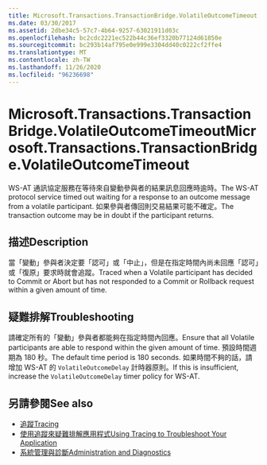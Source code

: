 ```yaml
---
title: Microsoft.Transactions.TransactionBridge.VolatileOutcomeTimeout
ms.date: 03/30/2017
ms.assetid: 2dbe34c5-57c7-4b64-9257-63021911d03c
ms.openlocfilehash: bc2cdc2221ec522b44c36ef3320b77124d61850e
ms.sourcegitcommit: bc293b14af795e0e999e3304dd40c0222cf2ffe4
ms.translationtype: MT
ms.contentlocale: zh-TW
ms.lasthandoff: 11/26/2020
ms.locfileid: "96236698"
---
```

# <a name="microsofttransactionstransactionbridgevolatileoutcometimeout"></a><span data-ttu-id="2f12a-102">Microsoft.Transactions.TransactionBridge.VolatileOutcomeTimeout</span><span class="sxs-lookup"><span data-stu-id="2f12a-102">Microsoft.Transactions.TransactionBridge.VolatileOutcomeTimeout</span></span>

<span data-ttu-id="2f12a-103">WS-AT 通訊協定服務在等待來自變動參與者的結果訊息回應時逾時。</span><span class="sxs-lookup"><span data-stu-id="2f12a-103">The WS-AT protocol service timed out waiting for a response to an outcome message from a volatile participant.</span></span> <span data-ttu-id="2f12a-104">如果參與者傳回則交易結果可能不確定。</span><span class="sxs-lookup"><span data-stu-id="2f12a-104">The transaction outcome may be in doubt if the participant returns.</span></span>  
  
## <a name="description"></a><span data-ttu-id="2f12a-105">描述</span><span class="sxs-lookup"><span data-stu-id="2f12a-105">Description</span></span>  

 <span data-ttu-id="2f12a-106">當「變動」參與者決定要「認可」或「中止」，但是在指定時間內尚未回應「認可」或「復原」要求時就會追蹤。</span><span class="sxs-lookup"><span data-stu-id="2f12a-106">Traced when a Volatile participant has decided to Commit or Abort but has not responded to a Commit or Rollback request within a given amount of time.</span></span>  
  
## <a name="troubleshooting"></a><span data-ttu-id="2f12a-107">疑難排解</span><span class="sxs-lookup"><span data-stu-id="2f12a-107">Troubleshooting</span></span>  

 <span data-ttu-id="2f12a-108">請確定所有的「變動」參與者都能夠在指定時間內回應。</span><span class="sxs-lookup"><span data-stu-id="2f12a-108">Ensure that all Volatile participants are able to respond within the given amount of time.</span></span> <span data-ttu-id="2f12a-109">預設時間週期為 180 秒。</span><span class="sxs-lookup"><span data-stu-id="2f12a-109">The default time period is 180 seconds.</span></span>  <span data-ttu-id="2f12a-110">如果時間不夠的話，請增加 WS-AT 的 `VolatileOutcomeDelay` 計時器原則。</span><span class="sxs-lookup"><span data-stu-id="2f12a-110">If this is insufficient, increase the `VolatileOutcomeDelay` timer policy for WS-AT.</span></span>  
  
## <a name="see-also"></a><span data-ttu-id="2f12a-111">另請參閱</span><span class="sxs-lookup"><span data-stu-id="2f12a-111">See also</span></span>

- [<span data-ttu-id="2f12a-112">追蹤</span><span class="sxs-lookup"><span data-stu-id="2f12a-112">Tracing</span></span>](index.md)
- [<span data-ttu-id="2f12a-113">使用追蹤來疑難排解應用程式</span><span class="sxs-lookup"><span data-stu-id="2f12a-113">Using Tracing to Troubleshoot Your Application</span></span>](using-tracing-to-troubleshoot-your-application.md)
- [<span data-ttu-id="2f12a-114">系統管理與診斷</span><span class="sxs-lookup"><span data-stu-id="2f12a-114">Administration and Diagnostics</span></span>](../index.md)
